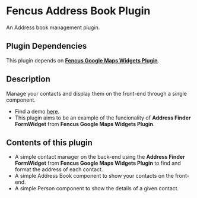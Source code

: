 # Fencus Address Book Plugin

An Address book management plugin.

## Plugin Dependencies

This plugin depends on [**Fencus Google Maps Widgets Plugin**](https://octobercms.com/plugin/fencus-googlemapswidgets).

## Description

Manage your contacts and display them on the front-end through a single component.

* Find a demo [here](http://www.fencus.com.ar/demo).
* This plugin aims to be an example of the funcionality of **Address Finder FormWidget** from **Fencus Google Maps Widgets Plugin**.

## Contents of this plugin

* A simple contact manager on the back-end using the **Address Finder FormWidget** from **Fencus Google Maps Widgets Plugin** to find and format the address of each contact.
* A simple Address Book component to show your contacts on the front-end.
* A simple Person component to show the details of a given contact.